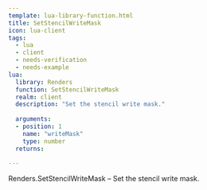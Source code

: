 ```yaml
---
template: lua-library-function.html
title: SetStencilWriteMask
icon: lua-client
tags:
  - lua
  - client
  - needs-verification
  - needs-example
lua:
  library: Renders
  function: SetStencilWriteMask
  realm: client
  description: "Set the stencil write mask."
  
  arguments:
  - position: 1
    name: "writeMask"
    type: number
  returns:
    
---
```


<div class="lua__search__keywords">
Renders.SetStencilWriteMask &#x2013; Set the stencil write mask.
</div>
